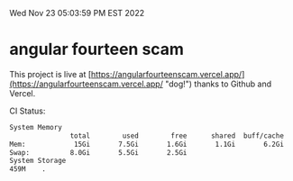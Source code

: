 Wed Nov 23 05:03:59 PM EST 2022

# angular fourteen scam


This project is live at [https://angularfourteenscam.vercel.app/](https://angularfourteenscam.vercel.app/ "dog!") thanks to Github and Vercel.

CI Status: 

```bash
System Memory
               total        used        free      shared  buff/cache   available
Mem:            15Gi       7.5Gi       1.6Gi       1.1Gi       6.2Gi       6.4Gi
Swap:          8.0Gi       5.5Gi       2.5Gi
System Storage
459M	.
```
```bash
